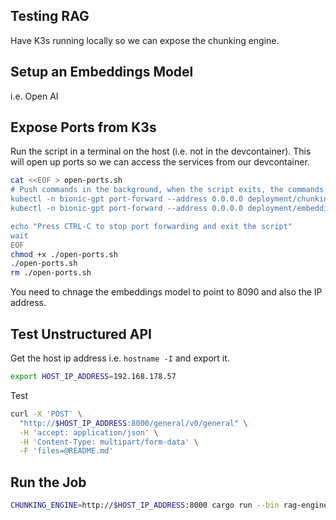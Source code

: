 ## Testing RAG

Have K3s running locally so we can expose the chunking engine.

## Setup an Embeddings Model

i.e. Open AI

## Expose Ports from K3s

Run the script in a terminal on the host (i.e. not in the devcontainer). This will open up ports so we can access the services from our devcontainer.

```sh
cat <<EOF > open-ports.sh
# Push commands in the background, when the script exits, the commands will exit too
kubectl -n bionic-gpt port-forward --address 0.0.0.0 deployment/chunking-engine 8000:8000 & \
kubectl -n bionic-gpt port-forward --address 0.0.0.0 deployment/embeddings-api 8090:80 & \

echo "Press CTRL-C to stop port forwarding and exit the script"
wait
EOF
chmod +x ./open-ports.sh
./open-ports.sh
rm ./open-ports.sh
```

You need to chnage the embeddings model to point to 8090 and also the IP address.

## Test Unstructured API

Get the host ip address i.e. `hostname -I` and export it.

```sh
export HOST_IP_ADDRESS=192.168.178.57
```

Test

```sh
curl -X 'POST' \
  "http://$HOST_IP_ADDRESS:8000/general/v0/general" \
  -H 'accept: application/json' \
  -H 'Content-Type: multipart/form-data' \
  -F 'files=@README.md' 
```

## Run the Job

```sh
CHUNKING_ENGINE=http://$HOST_IP_ADDRESS:8000 cargo run --bin rag-engine
```